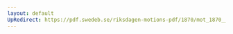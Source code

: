 ```yaml
---
layout: default
UpRedirect: https://pdf.swedeb.se/riksdagen-motions-pdf/1870/mot_1870__ak__00016/mot_1870__ak__00016_003.pdf
---
```

